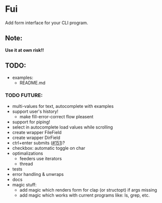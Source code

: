 # Fui

Add form interface for your CLI program.

## Note:
**Use it at own risk!!**

## TODO:

* examples:
    * README.md

### TODO FUTURE:

* multi-values for text, autocomplete with examples
* support user's history!
    * make fill-error-correct flow pleasent
* support for piping!
* select in autocomplete load values while scrolling
* create wrapper FileField
* create wrapper DirField
* ctrl+enter submits ([#151](https://github.com/gyscos/Cursive/issues/151))?
* checkbox: automatic toggle on char
* optimalizations
    * feeders use iterators
    * thread
* tests
* error handling & unwraps
* docs
* magic stuff:
    * add magic which renders form for clap (or structopt) if args missing
    * add magic which works with current programs like: ls, grep, etc.

